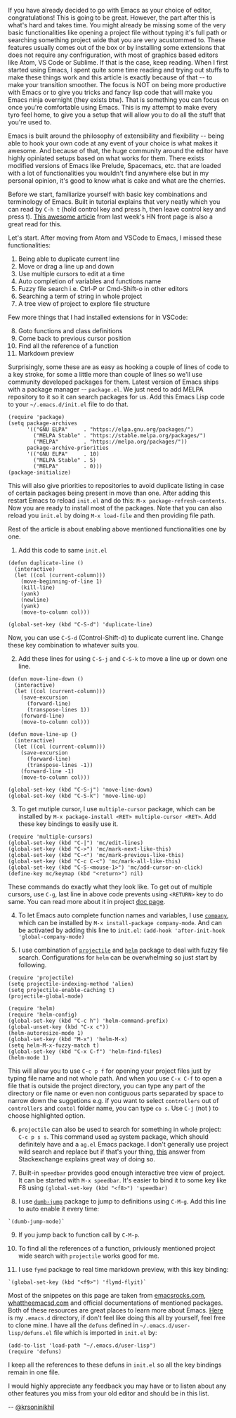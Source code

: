 If you have already decided to go with Emacs as your choice of editor,
congratulations! This is going to be great. However, the part after
this is what's hard and takes time. You might already be missing some
of the very basic functionalities like opening a project file without
typing it's full path or searching something project wide that you are
very acustommed to. These features usually comes out of the box or by
installing some extensions that does not require any confriguration,
with most of graphics based editors like Atom, VS Code or Sublime. If
that is the case, keep reading. When I first started using Emacs, I
spent quite some time reading and trying out stuffs to make these
things work and this article is exactly because of that -- to make
your transition smoother. The focus is NOT on being more productive
with Emacs or to give you tricks and fancy lisp code that will make
you Emacs ninja overnight (they exists btw). That is something you can
focus on once you're comfortable using Emacs. This is my attempt to
make every tyro feel home, to give you a setup that will allow you to
do all the stuff that you're used to.

Emacs is built around the philosophy of extensibility and flexibility
-- being able to hook your own code at any event of your choice is
what makes it awesome. And because of that, the huge community around
the editor have highly opiniated setups based on what works for
them. There exists modified versions of Emacs like Prelude, Spacemacs,
etc. that are loaded with a lot of functionalities you wouldn't find
anywhere else but in my personal opinion, it's good to know what is cake
and what are the cherries.

Before we start, familiarize yourself with basic key combinations and
terminology of Emacs. Built in tutorial explains that very neatly
which you can read by `C-h t` (hold control key and press h, then
leave control key and press t). [This awesome
article](http://www.jesshamrick.com/2012/09/10/absolute-beginners-guide-to-emacs/)
from last week's HN front page is also a great read for this.

Let's start. After moving from Atom and VSCode to Emacs, I missed these
functionalities:

1. Being able to duplicate current line
2. Move or drag a line up and down
3. Use multiple cursors to edit at a time
4. Auto completion of variables and functions name
5. Fuzzy file search i.e. Ctrl-P or Cmd-Shift-o in other editors
6. Searching a term of string in whole project
7. A tree view of project to explore file structure

Few more things that I had installed extensions for in VSCode:

8. Goto functions and class definitions
9. Come back to previous cursor position
10. Find all the reference of a function
11. Markdown preview

Surprisingly, some these are as easy as hooking a couple of lines of
code to a key stroke, for some a little more than couple of lines so
we'll use community developed packages for them. Latest version of
Emacs ships with a package manager -- `package.el`. We just need to
add MELPA repository to it so it can search packages for us. Add this
Emacs Lisp code to your `~/.emacs.d/init.el` file to do that.

```elisp
(require 'package)
(setq package-archives
      '(("GNU ELPA"     . "https://elpa.gnu.org/packages/")
        ("MELPA Stable" . "https://stable.melpa.org/packages/")
        ("MELPA"        . "https://melpa.org/packages/"))
      package-archive-priorities
      '(("GNU ELPA"     . 10)
        ("MELPA Stable" . 5)
        ("MELPA"        . 0)))
(package-initialize)
```

This will also give priorities to repositories to avoid duplicate
listing in case of certain packages being present in move than
one. After adding this restart Emacs to reload `init.el` and do this:
`M-x package-refresh-contents`. Now you are ready to install most of
the packages. Note that you can also reload you `init.el` by doing
`M-x load-file` and then providing file path.

Rest of the article is about enabling above mentioned functionalities
one by one.


1. Add this code to same `init.el`

```elisp
(defun duplicate-line ()
  (interactive)
  (let ((col (current-column)))
    (move-beginning-of-line 1)
    (kill-line)
    (yank)
    (newline)
    (yank)
    (move-to-column col)))

(global-set-key (kbd "C-S-d") 'duplicate-line)
```

Now, you can use `C-S-d` (Control-Shift-d) to duplicate current
line. Change these key combination to whatever suits you.

2. Add these lines for using `C-S-j` and `C-S-k` to move a line up or
   down one line.

```elisp
(defun move-line-down ()
  (interactive)
  (let ((col (current-column)))
    (save-excursion
      (forward-line)
      (transpose-lines 1))
    (forward-line)
    (move-to-column col)))

(defun move-line-up ()
  (interactive)
  (let ((col (current-column)))
    (save-excursion
      (forward-line)
      (transpose-lines -1))
    (forward-line -1)
    (move-to-column col)))

(global-set-key (kbd "C-S-j") 'move-line-down)
(global-set-key (kbd "C-S-k") 'move-line-up)
```

3. To get mutiple cursor, I use `multiple-cursor` package, which can
   be installed by `M-x package-install <RET> multiple-cursor <RET>`. Add these
   key bindings to easily use it.

```elisp
(require 'multiple-cursors)
(global-set-key (kbd "C-|") 'mc/edit-lines)
(global-set-key (kbd "C->") 'mc/mark-next-like-this)
(global-set-key (kbd "C-<") 'mc/mark-previous-like-this)
(global-set-key (kbd "C-c C-<") 'mc/mark-all-like-this)
(global-set-key (kbd "C-S-<mouse-1>") 'mc/add-cursor-on-click)
(define-key mc/keymap (kbd "<return>") nil)
```

   These commands do exactly what they look like. To get out of multiple
   cursors, use `C-g`, last line in above code prevents using `<RETURN>`
   key to do same. You can read more about it in project [doc page](http://stable.melpa.org/#/multiple-cursors).

4. To let Emacs auto complete function names and variables, I use
   [`company`](http://stable.melpa.org/#/company), which can be
   installed by `M-x install-package company-mode`. And can be
   activated by adding this line to `init.el`:
   `(add-hook 'after-init-hook 'global-company-mode)`

5. I use combination of
   [`projectile`](https://www.projectile.mx/en/latest/) and
   [`helm`](https://emacs-helm.github.io/helm/) package to deal with
   fuzzy file search. Configurations for `helm` can be overwhelming so
   just start by following.

```elisp
(require 'projectile)
(setq projectile-indexing-method 'alien)
(setq projectile-enable-caching t)
(projectile-global-mode)

(require 'helm)
(require 'helm-config)
(global-set-key (kbd "C-c h") 'helm-command-prefix)
(global-unset-key (kbd "C-x c"))
(helm-autoresize-mode 1)
(global-set-key (kbd "M-x") 'helm-M-x)
(setq helm-M-x-fuzzy-match t)
(global-set-key (kbd "C-x C-f") 'helm-find-files)
(helm-mode 1)
```

This will allow you to use `C-c p f` for opening your project files
just by typing file name and not whole path. And when you use `C-x
C-f` to open a file that is outside the project directory, you can
type any part of the directory or file name or even non contiguous
parts separated by space to narrow down the suggetions e.g. if you
want to select `controllers` out of `controllers` and `contol` folder
name, you can type `co s`. Use `C-j` (not <TAB>) to choose highlighted
option.

6. `projectile` can also be used to search for something in whole
   project: `C-c p s s`. This command used `ag` system package, which
   should definitely have and a `ag.el` Emacs package. I don't
   generally use project wild search and replace but if that's your
   thing, [this](https://emacs.stackexchange.com/a/243/21028) answer
   from Stackexchange explains great way of doing so.

7. Built-in `speedbar` provides good enough interactive tree view of
   project. It can be started with `M-x speedbar`. It's easier to bind
   it to some key like F8 using `(global-set-key (kbd "<f8>") 'speedbar)`

8. I use
   [`dumb-jump`](https://github.com/jacktasia/dumb-jump/tree/260054500d4731c36574b6cbc519de29fdd22f43)
   package to jump to definitions using `C-M-g`. Add this line to auto enable it
   every time:

```elisp
`(dumb-jump-mode)`
```

9. If you jump back to function call by `C-M-p`.

10. To find all the references of a function, priviously mentioned
    project wide search with `projectile` works good for me.

11. I use `fymd` package to real time markdown preview, with this
    key binding:

```elisp
`(global-set-key (kbd "<f9>") 'flymd-flyit)`
```

Most of the snippetes on this page are taken from
[emacsrocks.com](http://emacsrocks.com/),
[whattheemacsd.com](http://whattheemacsd.com/) and official
documentations of mentioned packages. Both of these resources are
great places to learn more about
Emacs. [Here](https://github.com/krsoninikhil/dotfiles/tree/master/.emacs.d)
is my `.emacs.d` directory, if don't feel like doing this all by yourself,
feel free to clone mine. I have all the `defuns` defined in
`~/.emacs.d/user-lisp/defuns.el` file which is imported in `init.el` by:

```elisp
(add-to-list 'load-path "~/.emacs.d/user-lisp")
(require 'defuns)
```

I keep all the references to these defuns in `init.el` so all the key
bindings remain in one file.

I would highly appreciate any feedback you may have or to listen about
any other features you miss from your old editor and should be in this
list.

--
[@krsoninikhil](https://twitter.com/krsoninikhil)

